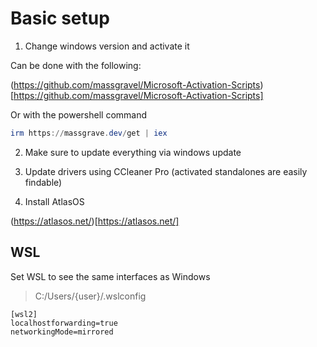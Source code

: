 # Basic setup

1. Change windows version and activate it

Can be done with the following:

(https://github.com/massgravel/Microsoft-Activation-Scripts)[https://github.com/massgravel/Microsoft-Activation-Scripts]

Or with the powershell command

```powershell
irm https://massgrave.dev/get | iex
```
2. Make sure to update everything via windows update

3. Update drivers using CCleaner Pro (activated standalones are easily findable)

4. Install AtlasOS

(https://atlasos.net/)[https://atlasos.net/]

## WSL

Set WSL to see the same interfaces as Windows

> C:/Users/{user}/.wslconfig
```
[wsl2]
localhostforwarding=true
networkingMode=mirrored
```